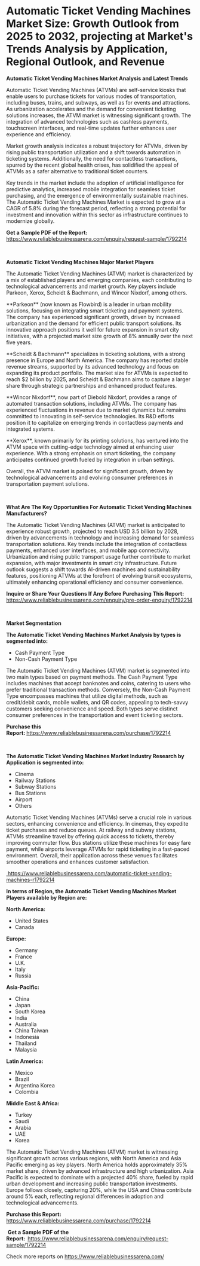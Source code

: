 <p><h1>Automatic Ticket Vending Machines Market Size: Growth Outlook from 2025 to 2032, projecting at Market's Trends Analysis by Application, Regional Outlook, and Revenue</h1></p><p><strong>Automatic Ticket Vending Machines Market Analysis and Latest Trends</strong></p>
<p><p>Automatic Ticket Vending Machines (ATVMs) are self-service kiosks that enable users to purchase tickets for various modes of transportation, including buses, trains, and subways, as well as for events and attractions. As urbanization accelerates and the demand for convenient ticketing solutions increases, the ATVM market is witnessing significant growth. The integration of advanced technologies such as cashless payments, touchscreen interfaces, and real-time updates further enhances user experience and efficiency.</p><p>Market growth analysis indicates a robust trajectory for ATVMs, driven by rising public transportation utilization and a shift towards automation in ticketing systems. Additionally, the need for contactless transactions, spurred by the recent global health crises, has solidified the appeal of ATVMs as a safer alternative to traditional ticket counters.</p><p>Key trends in the market include the adoption of artificial intelligence for predictive analytics, increased mobile integration for seamless ticket purchasing, and the emergence of environmentally sustainable machines. The Automatic Ticket Vending Machines Market is expected to grow at a CAGR of 5.8% during the forecast period, reflecting a strong potential for investment and innovation within this sector as infrastructure continues to modernize globally.</p></p>
<p><strong>Get a Sample PDF of the Report:&nbsp;</strong> <a href="https://www.reliablebusinessarena.com/enquiry/request-sample/1792214?utm_campaign=2031&utm_medium=2&utm_source=Github&utm_content=ia&utm_term=20022025&utm_id=automatic-ticket-vending-machines">https://www.reliablebusinessarena.com/enquiry/request-sample/1792214</a></p>
<p>&nbsp;</p>
<p><strong>Automatic Ticket Vending Machines Major Market Players</strong></p>
<p><p>The Automatic Ticket Vending Machines (ATVM) market is characterized by a mix of established players and emerging companies, each contributing to technological advancements and market growth. Key players include Parkeon, Xerox, Scheidt & Bachmann, and Wincor Nixdorf, among others.</p><p>**Parkeon** (now known as Flowbird) is a leader in urban mobility solutions, focusing on integrating smart ticketing and payment systems. The company has experienced significant growth, driven by increased urbanization and the demand for efficient public transport solutions. Its innovative approach positions it well for future expansion in smart city initiatives, with a projected market size growth of 8% annually over the next five years.</p><p>**Scheidt & Bachmann** specializes in ticketing solutions, with a strong presence in Europe and North America. The company has reported stable revenue streams, supported by its advanced technology and focus on expanding its product portfolio. The market size for ATVMs is expected to reach $2 billion by 2025, and Scheidt & Bachmann aims to capture a larger share through strategic partnerships and enhanced product features.</p><p>**Wincor Nixdorf**, now part of Diebold Nixdorf, provides a range of automated transaction solutions, including ATVMs. The company has experienced fluctuations in revenue due to market dynamics but remains committed to innovating in self-service technologies. Its R&D efforts position it to capitalize on emerging trends in contactless payments and integrated systems.</p><p>**Xerox**, known primarily for its printing solutions, has ventured into the ATVM space with cutting-edge technology aimed at enhancing user experience. With a strong emphasis on smart ticketing, the company anticipates continued growth fueled by integration in urban settings.</p><p>Overall, the ATVM market is poised for significant growth, driven by technological advancements and evolving consumer preferences in transportation payment solutions.</p></p>
<p>&nbsp;</p>
<p><strong>What Are The Key Opportunities For Automatic Ticket Vending Machines Manufacturers?</strong></p>
<p><p>The Automatic Ticket Vending Machines (ATVM) market is anticipated to experience robust growth, projected to reach USD 3.5 billion by 2028, driven by advancements in technology and increasing demand for seamless transportation solutions. Key trends include the integration of contactless payments, enhanced user interfaces, and mobile app connectivity. Urbanization and rising public transport usage further contribute to market expansion, with major investments in smart city infrastructure. Future outlook suggests a shift towards AI-driven machines and sustainability features, positioning ATVMs at the forefront of evolving transit ecosystems, ultimately enhancing operational efficiency and consumer convenience.</p></p>
<p><strong>Inquire or Share Your Questions If Any Before Purchasing This Report:</strong> <a href="https://www.reliablebusinessarena.com/enquiry/pre-order-enquiry/1792214?utm_campaign=2031&utm_medium=2&utm_source=Github&utm_content=ia&utm_term=20022025&utm_id=automatic-ticket-vending-machines">https://www.reliablebusinessarena.com/enquiry/pre-order-enquiry/1792214</a></p>
<p>&nbsp;</p>
<p><strong>Market Segmentation</strong></p>
<p><strong>The Automatic Ticket Vending Machines Market Analysis by types is segmented into:</strong></p>
<p><ul><li>Cash Payment Type</li><li>Non-Cash Payment Type</li></ul></p>
<p><p>The Automatic Ticket Vending Machines (ATVM) market is segmented into two main types based on payment methods. The Cash Payment Type includes machines that accept banknotes and coins, catering to users who prefer traditional transaction methods. Conversely, the Non-Cash Payment Type encompasses machines that utilize digital methods, such as credit/debit cards, mobile wallets, and QR codes, appealing to tech-savvy customers seeking convenience and speed. Both types serve distinct consumer preferences in the transportation and event ticketing sectors.</p></p>
<p><strong>Purchase this Report:&nbsp;</strong><a href="https://www.reliablebusinessarena.com/purchase/1792214?utm_campaign=2031&utm_medium=2&utm_source=Github&utm_content=ia&utm_term=20022025&utm_id=automatic-ticket-vending-machines">https://www.reliablebusinessarena.com/purchase/1792214</a></p>
<p>&nbsp;</p>
<p><strong>The Automatic Ticket Vending Machines Market Industry Research by Application is segmented into:</strong></p>
<p><ul><li>Cinema</li><li>Railway Stations</li><li>Subway Stations</li><li>Bus Stations</li><li>Airport</li><li>Others</li></ul></p>
<p><p>Automatic Ticket Vending Machines (ATVMs) serve a crucial role in various sectors, enhancing convenience and efficiency. In cinemas, they expedite ticket purchases and reduce queues. At railway and subway stations, ATVMs streamline travel by offering quick access to tickets, thereby improving commuter flow. Bus stations utilize these machines for easy fare payment, while airports leverage ATVMs for rapid ticketing in a fast-paced environment. Overall, their application across these venues facilitates smoother operations and enhances customer satisfaction.</p></p>
<p><a href="https://www.reliablebusinessarena.com/automatic-ticket-vending-machines-r1792214?utm_campaign=2031&utm_medium=2&utm_source=Github&utm_content=ia&utm_term=20022025&utm_id=automatic-ticket-vending-machines">&nbsp;https://www.reliablebusinessarena.com/automatic-ticket-vending-machines-r1792214</a></p>
<p><strong>In terms of Region, the Automatic Ticket Vending Machines Market Players available by Region are:</strong></p>
<p>
    <p> <strong> North America: </strong>
        <ul>
            <li>United States</li>
            <li>Canada</li>
        </ul>
        </p> 
    <p> <strong> Europe: </strong>
        <ul>
            <li>Germany</li>
            <li>France</li>
            <li>U.K.</li>
            <li>Italy</li>
            <li>Russia</li>
        </ul>
        </p> 
    <p> <strong> Asia-Pacific: </strong>
        <ul>
            <li>China</li>
            <li>Japan</li>
            <li>South Korea</li>
            <li>India</li>
            <li>Australia</li>
            <li>China Taiwan</li>
            <li>Indonesia</li>
            <li>Thailand</li>
            <li>Malaysia</li>
        </ul>
        </p> 
    <p> <strong> Latin America: </strong>
        <ul>
            <li>Mexico</li>
            <li>Brazil</li>
            <li>Argentina Korea</li>
            <li>Colombia</li>
        </ul>
        </p> 
    <p> <strong> Middle East & Africa: </strong>
        <ul>
            <li>Turkey</li>
            <li>Saudi</li>
            <li>Arabia</li>
            <li>UAE</li>
            <li>Korea</li>
        </ul>
    </p>
    </p>
<p><p>The Automatic Ticket Vending Machines (ATVM) market is witnessing significant growth across various regions, with North America and Asia Pacific emerging as key players. North America holds approximately 35% market share, driven by advanced infrastructure and high urbanization. Asia Pacific is expected to dominate with a projected 40% share, fueled by rapid urban development and increasing public transportation investments. Europe follows closely, capturing 20%, while the USA and China contribute around 5% each, reflecting regional differences in adoption and technological advancements.</p></p>
<p><strong>Purchase this Report: </strong><a href="https://www.reliablebusinessarena.com/purchase/1792214?utm_campaign=2031&utm_medium=2&utm_source=Github&utm_content=ia&utm_term=20022025&utm_id=automatic-ticket-vending-machines">https://www.reliablebusinessarena.com/purchase/1792214</a></p>
<p>&nbsp;<strong>Get a Sample PDF of the Report:&nbsp;&nbsp;</strong><a href="https://www.reliablebusinessarena.com/enquiry/request-sample/1792214?utm_campaign=2031&utm_medium=2&utm_source=Github&utm_content=ia&utm_term=20022025&utm_id=automatic-ticket-vending-machines">https://www.reliablebusinessarena.com/enquiry/request-sample/1792214</a></p>
<p><strong></strong></p>
<p>Check more reports on <a href="https://www.reliablebusinessarena.com/?utm_campaign=2031&utm_medium=2&utm_source=Github&utm_content=ia&utm_term=20022025&utm_id=automatic-ticket-vending-machines">https://www.reliablebusinessarena.com/</a></p>